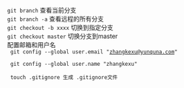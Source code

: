 <code>git branch</code> 查看当前分支 <br>
<code>git branch -a</code> 查看远程的所有分支 <br>
<code>git checkout -b xxxx</code> 切换到指定分支 <br>
<code>git checkout master</code> 切换分支到master  <br>
配置邮箱和用户名 <br>
<code>
git config --global user.email "zhangkexu@yunquna.com" <br>
</code>
<code> 
git config --global user.name "zhangkexu" <br>
</code>
<br>
<code>
touch .gitignore 生成 .gitignore文件
<code/>
